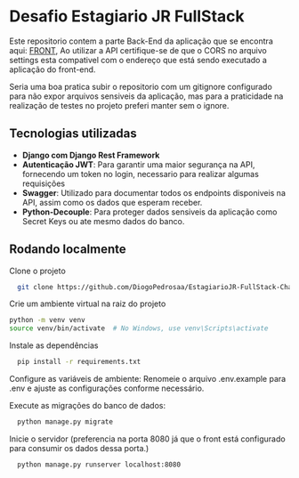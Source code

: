 
# Desafio Estagiario JR FullStack

Este repositorio contem a parte Back-End da aplicação que se encontra aqui: [FRONT](github.com/DiogoPedrosaa/EstagiarioJR-FullStack-Challenge-Front), Ao utilizar a API certifique-se de que o CORS no arquivo settings esta compativel com o endereço que está sendo executado a aplicação do front-end.

Seria uma boa pratica subir o repositorio com um gitignore configurado para não expor arquivos sensiveis da aplicação, mas para a praticidade na realização de testes no projeto preferi manter sem o ignore.





## Tecnologias utilizadas

- **Django com Django Rest Framework**
- **Autenticação JWT**: Para garantir uma maior segurança na API, fornecendo um token no login, necessario para realizar algumas requisições
- **Swagger**: Utilizado para documentar todos os endpoints disponiveis na API, assim como os dados que esperam receber.
- **Python-Decouple**: Para proteger dados sensiveis da aplicação como Secret Keys ou ate mesmo dados do banco.




## Rodando localmente

Clone o projeto

```bash
  git clone https://github.com/DiogoPedrosaa/EstagiarioJR-FullStack-Challenge
```

Crie um ambiente virtual na raiz do projeto

```bash
python -m venv venv
source venv/bin/activate  # No Windows, use venv\Scripts\activate
```

Instale as dependências

```bash
  pip install -r requirements.txt
```

Configure as variáveis de ambiente: Renomeie o arquivo .env.example para .env e ajuste as configurações conforme necessário.

Execute as migrações do banco de dados:

```bash
  python manage.py migrate
```

Inicie o servidor (preferencia na porta 8080 já que o front está configurado para consumir os dados dessa porta.)

```bash
  python manage.py runserver localhost:8080
```





